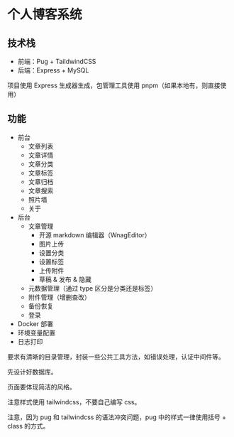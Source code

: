 # 个人博客系统

## 技术栈

- 前端：Pug + TaildwindCSS
- 后端：Express + MySQL

项目使用 Express 生成器生成，包管理工具使用 pnpm（如果本地有，则直接使用）

## 功能

- 前台
    - 文章列表
    - 文章详情
    - 文章分类
    - 文章标签
    - 文章归档
    - 文章搜索
    - 照片墙
    - 关于
- 后台
    - 文章管理
        - 开源 markdown 编辑器（WnagEditor）
        - 图片上传
        - 设置分类
        - 设置标签
        - 上传附件
        - 草稿 & 发布 & 隐藏
    - 元数据管理（通过 type 区分是分类还是标签）
    - 附件管理（增删查改）
    - 备份恢复
    - 登录
- Docker 部署
- 环境变量配置
- 日志打印

要求有清晰的目录管理，封装一些公共工具方法，如错误处理，认证中间件等。

先设计好数据库。

页面要体现简洁的风格。

注意样式使用 tailwindcss，不要自己编写 css。

注意，因为 pug 和 tailwindcss 的语法冲突问题，pug 中的样式一律使用括号 + class 的方式。
